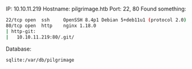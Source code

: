 
IP: 10.10.11.219
Hostname: pilgrimage.htb
Port: 22, 80
Found something:

```bash
22/tcp open  ssh     OpenSSH 8.4p1 Debian 5+deb11u1 (protocol 2.0)
80/tcp open  http    nginx 1.18.0
| http-git: 
|   10.10.11.219:80/.git/
```

Database:
```
sqlite:/var/db/pilgrimage
```